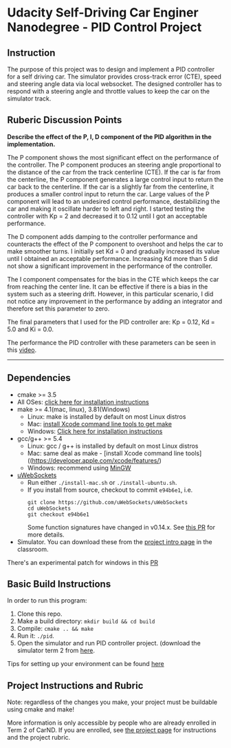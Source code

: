 # Udacity Self-Driving Car Enginer Nanodegree - PID Control Project

## Instruction
The purpose of this project was to design and implement a PID controller for a self driving car. The simulator provides cross-track error (CTE), speed and steering angle data via local websocket. The designed controller has to respond with a steering angle and throttle values to keep the car on the simulator track.

## Ruberic Discussion Points
**Describe the effect of the P, I, D component of the PID algorithm in the implementation.**

The P component shows the most significant effect on the performance of the controller. The P component produces an steering angle proportional to the distance of the car from the track centerline (CTE). If the car is far from the centerline, the P component generates a large control input to return the car back to the centerline. If the car is a slightly far from the centerline, it produces a smaller control input to return the car. Large values of the P component will lead to an undesired control performance, destabilizing the car and making it oscillate harder to left and right. I started testing the controller with Kp = 2 and decreased it to 0.12 until I got an acceptable performance.

The D component adds damping to the controller performance and counteracts the effect of the P component to overshoot and helps the car to make smoother turns. I initially set Kd = 0 and gradually increased its value until I obtained an acceptable performance. Increasing Kd more than 5 did not show a significant improvement in the performance of the controller.

The I component compensates for the bias in the CTE which keeps the car from reaching the center line. It can be effective if there is a bias in the system such as a steering drift. However, in this particular scenario, I did not notice any improvement in the performance by adding an integrator and therefore set this parameter to zero.

The final parameters that I used for the PID controller are: Kp = 0.12, Kd = 5.0 and Ki = 0.0.

The performance the PID controller with these parameters can be seen in this [video](https://github.com/moh7/CarND-PID-Control-Project/blob/master/simulation.mov). 

---
## Dependencies

* cmake >= 3.5
 * All OSes: [click here for installation instructions](https://cmake.org/install/)
* make >= 4.1(mac, linux), 3.81(Windows)
  * Linux: make is installed by default on most Linux distros
  * Mac: [install Xcode command line tools to get make](https://developer.apple.com/xcode/features/)
  * Windows: [Click here for installation instructions](http://gnuwin32.sourceforge.net/packages/make.htm)
* gcc/g++ >= 5.4
  * Linux: gcc / g++ is installed by default on most Linux distros
  * Mac: same deal as make - [install Xcode command line tools]((https://developer.apple.com/xcode/features/)
  * Windows: recommend using [MinGW](http://www.mingw.org/)
* [uWebSockets](https://github.com/uWebSockets/uWebSockets)
  * Run either `./install-mac.sh` or `./install-ubuntu.sh`.
  * If you install from source, checkout to commit `e94b6e1`, i.e.
    ```
    git clone https://github.com/uWebSockets/uWebSockets
    cd uWebSockets
    git checkout e94b6e1
    ```
    Some function signatures have changed in v0.14.x. See [this PR](https://github.com/udacity/CarND-MPC-Project/pull/3) for more details.
* Simulator. You can download these from the [project intro page](https://github.com/udacity/self-driving-car-sim/releases) in the classroom.

There's an experimental patch for windows in this [PR](https://github.com/udacity/CarND-PID-Control-Project/pull/3)

## Basic Build Instructions

In order to run this program:

1. Clone this repo.
2. Make a build directory: `mkdir build && cd build`
3. Compile: `cmake .. && make`
4. Run it: `./pid`.
5. Open the simulator and run PID controller project. (download the simulator term 2 from [here](https://github.com/udacity/self-driving-car-sim/releases).

Tips for setting up your environment can be found [here](https://classroom.udacity.com/nanodegrees/nd013/parts/40f38239-66b6-46ec-ae68-03afd8a601c8/modules/0949fca6-b379-42af-a919-ee50aa304e6a/lessons/f758c44c-5e40-4e01-93b5-1a82aa4e044f/concepts/23d376c7-0195-4276-bdf0-e02f1f3c665d)


## Project Instructions and Rubric

Note: regardless of the changes you make, your project must be buildable using
cmake and make!

More information is only accessible by people who are already enrolled in Term 2
of CarND. If you are enrolled, see [the project page](https://classroom.udacity.com/nanodegrees/nd013/parts/40f38239-66b6-46ec-ae68-03afd8a601c8/modules/f1820894-8322-4bb3-81aa-b26b3c6dcbaf/lessons/e8235395-22dd-4b87-88e0-d108c5e5bbf4/concepts/6a4d8d42-6a04-4aa6-b284-1697c0fd6562)
for instructions and the project rubric.
